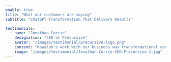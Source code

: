 ```yaml
---
enable: true
title: "What our customers are saying"
subtitle: "ChatGPT Transformation That Delivers Results"

testimonials:
  - name: "Jonathan Corrie"
    designation: "CEO at Precursive"
    avatar: "/images/testimonial/precursive-logo.png"
    content: "Kowalah's work with our business was transformational and I don't use that term lightly... We just closed a $1.3m TCV deal on Friday that was a direct result of an AI solution that reduced the level of effort for the client by 50 days."
    image: "/images/testimonial/Jonathan-Corrie-CEO-Precursive-1.jpg"
---
```

